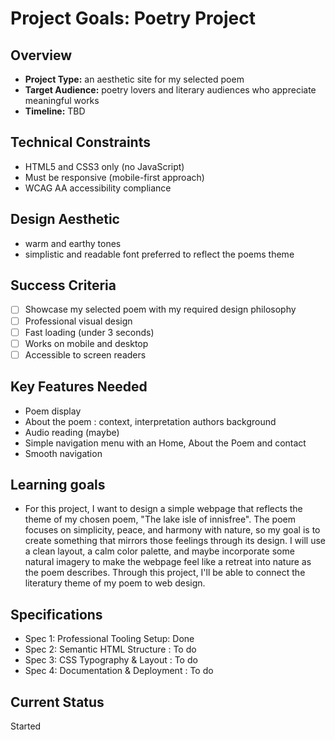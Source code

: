 # Project Goals: Poetry Project

## Overview

- **Project Type:** an aesthetic site for my selected poem
- **Target Audience:** poetry lovers and literary audiences who appreciate meaningful works
- **Timeline:** TBD

## Technical Constraints

- HTML5 and CSS3 only (no JavaScript)
- Must be responsive (mobile-first approach)
- WCAG AA accessibility compliance

## Design Aesthetic

- warm and earthy tones
- simplistic and readable font preferred to reflect the poems theme

## Success Criteria

- [ ] Showcase my selected poem with my required design philosophy
- [ ] Professional visual design
- [ ] Fast loading (under 3 seconds)
- [ ] Works on mobile and desktop
- [ ] Accessible to screen readers

## Key Features Needed

- Poem display
- About the poem : context, interpretation authors background
- Audio reading (maybe)
- Simple navigation menu with an Home, About the Poem and contact
- Smooth navigation

## Learning goals

- For this project, I want to design a simple webpage that reflects the theme of my chosen poem, "The lake isle of innisfree". The poem focuses on simplicity, peace, and harmony with nature, so my goal is to create something that mirrors those feelings through its design. I will use a clean layout, a calm color palette, and maybe incorporate some natural imagery to make the webpage feel like a retreat into nature as the poem describes. Through this project, I'll be able to connect the literatury theme of my poem to web design.

## Specifications
- Spec 1: Professional Tooling Setup: Done 
- Spec 2: Semantic HTML Structure : To do
- Spec 3: CSS Typography & Layout : To do
- Spec 4: Documentation & Deployment : To do

## Current Status

Started
